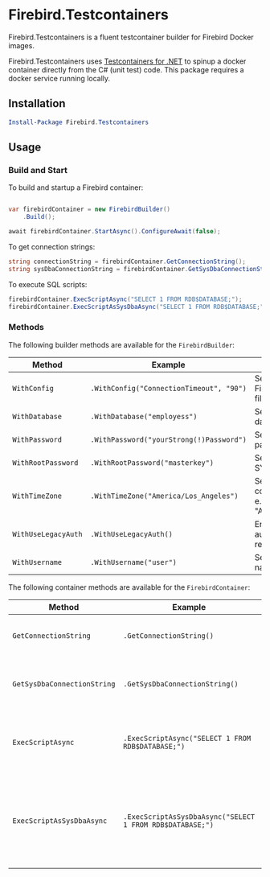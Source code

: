 ﻿# Firebird.Testcontainers

Firebird.Testcontainers is a fluent testcontainer builder for Firebird Docker images.

Firebird.Testcontainers uses [Testcontainers for .NET](https://dotnet.testcontainers.org/) to spinup a docker container directly from the C# (unit test) code. This package requires a docker service running locally.

## Installation

```PowerShell
Install-Package Firebird.Testcontainers
```

## Usage
### Build and Start

To build and startup a Firebird container:

```csharp

var firebirdContainer = new FirebirdBuilder()
    .Build();

await firebirdContainer.StartAsync().ConfigureAwait(false);

```

To get connection strings:

```csharp
string connectionString = firebirdContainer.GetConnectionString();
string sysDbaConnectionString = firebirdContainer.GetSysDbaConnectionString();
```

To execute SQL scripts:

```csharp
firebirdContainer.ExecScriptAsync("SELECT 1 FROM RDB$DATABASE;");
firebirdContainer.ExecScriptAsSysDbaAsync("SELECT 1 FROM RDB$DATABASE;");

```

### Methods
The following builder methods are available for the `FirebirdBuilder`:

| Method |  Example | What |
| -      | -        | -    |
| `WithConfig` | `.WithConfig("ConnectionTimeout", "90")` | Sets values in the Firebird configuration file (firebird.conf).
| `WithDatabase` | `.WithDatabase("employess")` | Sets the Firebird database name.
| `WithPassword` | `.WithPassword("yourStrong(!)Password")` | Sets the Firebird user password.
| `WithRootPassword` | `.WithRootPassword("masterkey")` | Sets the Firebird SYSDBA password.
| `WithTimeZone` | `.WithTimeZone("America/Los_Angeles")` | Sets the Firebird container time zone. e.g. "America/Los_Angeles".
| `WithUseLegacyAuth` | `.WithUseLegacyAuth()` | Enables legacy Firebird authentication (not recommended).
| `WithUsername` | `.WithUsername("user")` | Sets the Firebird user name.

The following container methods are available for the `FirebirdContainer`:

| Method |  Example | What |
| -      | -        | -    |
| `GetConnectionString` | `.GetConnectionString()` | Gets the Firebird connection string.
| `GetSysDbaConnectionString` | `.GetSysDbaConnectionString()` | Gets the Firebird SYSDBA connection string.
| `ExecScriptAsync` | `.ExecScriptAsync("SELECT 1 FROM RDB$DATABASE;")` | Executes the SQL script in the Firebird container.
| `ExecScriptAsSysDbaAsync` | `.ExecScriptAsSysDbaAsync("SELECT 1 FROM RDB$DATABASE;")` | Executes the SQL script in the Firebird container using the SYSDBA account.
